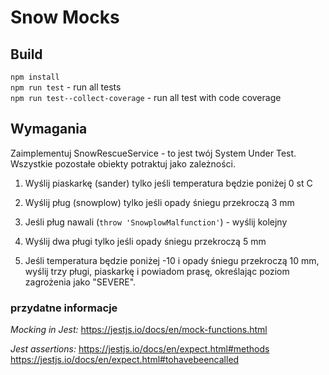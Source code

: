 Snow Mocks
==========

## Build
`npm install`  
`npm run test` - run all tests  
`npm run test--collect-coverage`  - run all test with code coverage  

## Wymagania

Zaimplementuj SnowRescueService - to jest twój System Under Test. Wszystkie pozostałe obiekty potraktuj jako zależności.

1. Wyślij piaskarkę (sander) tylko jeśli temperatura będzie poniżej 0 st C

2. Wyślij pług (snowplow) tylko jeśli opady śniegu przekroczą 3 mm
	
3. Jeśli pług nawali (`throw 'SnowplowMalfunction'`) - wyślij kolejny
		
4. Wyślij dwa pługi tylko jeśli opady śniegu przekroczą 5 mm

5. Jeśli temperatura będzie poniżej -10 i opady śniegu przekroczą 10 mm, wyślij trzy pługi, piaskarkę i powiadom prasę, określając poziom zagrożenia jako "SEVERE". 

### przydatne informacje

*Mocking in Jest:*
https://jestjs.io/docs/en/mock-functions.html  

*Jest assertions:*
https://jestjs.io/docs/en/expect.html#methods
https://jestjs.io/docs/en/expect.html#tohavebeencalled

